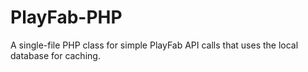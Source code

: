 # PlayFab-PHP
A single-file PHP class for simple PlayFab API calls that uses the local database for caching.
